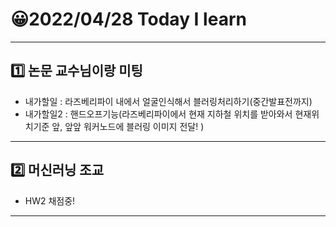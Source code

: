 # 😀2022/04/28 Today I learn
-------------------------
## 1️⃣ 논문 교수님이랑 미팅
  * 내가할일 : 라즈베리파이 내에서 얼굴인식해서 블러링처리하기(중간발표전까지)
  * 내가할일2 : 핸드오프기능(라즈베리파이에서 현재 지하철 위치를 받아와서 현재위치기준 앞, 앞앞 워커노드에 블러링 이미지 전달! )
------------------------
## 2️⃣ 머신러닝 조교
  * HW2 채점중!
----------------------------
